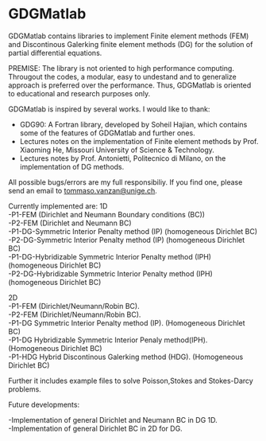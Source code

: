 # GDGMatlab
GDGMatlab contains libraries to implement Finite element methods (FEM) and Discontinous Galerking finite element methods (DG) for the solution of partial differential equations.

PREMISE: The library is not oriented to high performance computing. Througout the codes, a modular, easy to undestand and to generalize approach is preferred over the performance. Thus, GDGMatlab is oriented to educational and research purposes only. 


GDGMatlab is inspired by several works. I would like to thank:

- GDG90: A Fortran library, developed by Soheil Hajian, which contains some of the features of GDGMatlab and further ones.
- Lectures notes on the implementation of Finite element methods by Prof. Xiaoming He, Missouri University of Science & Technology.
- Lectures notes by Prof. Antonietti, Politecnico di Milano, on the implementation of DG methods.

 
All possible bugs/errors are my full responsibiliy. 
If you find one, please send an email to tommaso.vanzan@unige.ch.

Currently implemented are:
1D  
-P1-FEM (Dirichlet and Neumann Boundary conditions (BC))  
-P2-FEM (Dirichlet and Neumann BC)  
-P1-DG-Symmetric Interior Penalty method (IP)  (homogeneous Dirichlet BC)  
-P2-DG-Symmetric Interior Penalty method (IP)  (homogeneous Dirichlet BC)  
-P1-DG-Hybridizable Symmetric Interior Penalty method (IPH)  (homogeneous Dirichlet BC)  
-P2-DG-Hybridizable Symmetric Interior Penalty method (IPH)  (homogeneous Dirichlet BC)  

2D  
-P1-FEM (Dirichlet/Neumann/Robin BC).  
-P2-FEM (Dirichlet/Neumann/Robin BC).  
-P1-DG Symmetric Interior Penalty method (IP). (Homogeneous Dirichlet BC)  
-P1-DG Hybridizable Symmetric Interior Penaly method(IPH). (Homogeneous Dirichlet BC)  
-P1-HDG Hybrid Discontinous Galerking method (HDG). (Homogeneous Dirichlet BC)  

Further it includes example files to solve Poisson,Stokes and Stokes-Darcy problems.


Future developments:

-Implementation of general Dirichlet and Neumann BC in DG 1D.  
-Implementation of general Dirichlet BC in 2D for DG.  
